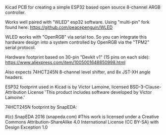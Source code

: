 Kicad PCB for creating a simple ESP32 based open source 8-channel ARGB controller.

Works well paired with "WLED" esp32 software. Using "multi-pin" fork found here:
https://github.com/peacepenguin/WLED

WLED works with "OpenRGB" via serial too. So you can integrate this hardware design into a system controlled by OpenRGB via the "TPM2" serial protocol.

Hardware footprint based on 30-pin "Devkit v1" (15 pins on each side):
https://www.aliexpress.com/item/1005001648850998.html

Also expects 74HCT245N 8-channel level shifter, and 8x JST-XH angle headers.

ESP32 footprint used in Kicad is by Victor Lamoine, licensed BSD-3-Clause-Attribution License
'This product includes software developed by Victor Lamoine.'

74HCT245N footprint by SnapEDA:

#(c) SnapEDA 2016 (snapeda.com)
#This work is licensed under a Creative Commons Attribution-ShareAlike 4.0 International License (CC BY-SA) with Design Exception 1.0
#

